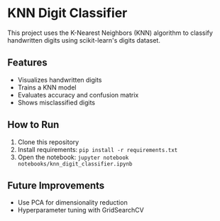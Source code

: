 # KNN Digit Classifier

This project uses the K-Nearest Neighbors (KNN) algorithm to classify handwritten digits using scikit-learn's digits dataset.

## Features
- Visualizes handwritten digits
- Trains a KNN model
- Evaluates accuracy and confusion matrix
- Shows misclassified digits

## How to Run
1. Clone this repository
2. Install requirements: `pip install -r requirements.txt`
3. Open the notebook: `jupyter notebook notebooks/knn_digit_classifier.ipynb`

## Future Improvements
- Use PCA for dimensionality reduction
- Hyperparameter tuning with GridSearchCV

